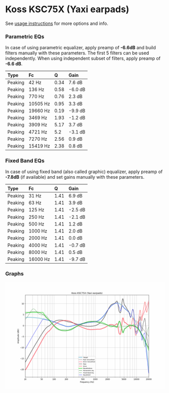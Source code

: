 # Koss KSC75X (Yaxi earpads)
See [usage instructions](https://github.com/jaakkopasanen/AutoEq#usage) for more options and info.

### Parametric EQs
In case of using parametric equalizer, apply preamp of **-6.6dB** and build filters manually
with these parameters. The first 5 filters can be used independently.
When using independent subset of filters, apply preamp of **-6.6 dB**.

| Type    | Fc       |    Q | Gain    |
|:--------|:---------|:-----|:--------|
| Peaking | 42 Hz    | 0.34 | 7.6 dB  |
| Peaking | 136 Hz   | 0.58 | -6.0 dB |
| Peaking | 770 Hz   | 0.76 | 2.3 dB  |
| Peaking | 10505 Hz | 0.95 | 3.3 dB  |
| Peaking | 19660 Hz | 0.19 | -9.9 dB |
| Peaking | 3469 Hz  | 1.93 | -1.2 dB |
| Peaking | 3909 Hz  | 5.17 | 3.7 dB  |
| Peaking | 4721 Hz  | 5.2  | -3.1 dB |
| Peaking | 7270 Hz  | 2.56 | 0.9 dB  |
| Peaking | 15419 Hz | 2.38 | 0.8 dB  |

### Fixed Band EQs
In case of using fixed band (also called graphic) equalizer, apply preamp of **-7.8dB**
(if available) and set gains manually with these parameters.

| Type    | Fc       |    Q | Gain    |
|:--------|:---------|:-----|:--------|
| Peaking | 31 Hz    | 1.41 | 6.9 dB  |
| Peaking | 63 Hz    | 1.41 | 3.9 dB  |
| Peaking | 125 Hz   | 1.41 | -2.5 dB |
| Peaking | 250 Hz   | 1.41 | -2.1 dB |
| Peaking | 500 Hz   | 1.41 | 1.2 dB  |
| Peaking | 1000 Hz  | 1.41 | 2.0 dB  |
| Peaking | 2000 Hz  | 1.41 | 0.0 dB  |
| Peaking | 4000 Hz  | 1.41 | -0.7 dB |
| Peaking | 8000 Hz  | 1.41 | 0.5 dB  |
| Peaking | 16000 Hz | 1.41 | -9.7 dB |

### Graphs
![](./Koss%20KSC75X%20(Yaxi%20earpads).png)